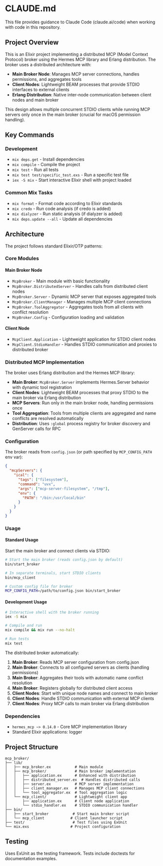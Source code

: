 # CLAUDE.md

This file provides guidance to Claude Code (claude.ai/code) when working with code in this repository.

## Project Overview

This is an Elixir project implementing a distributed MCP (Model Context Protocol) broker using the Hermes MCP library and Erlang distribution. The broker uses a distributed architecture with:

- **Main Broker Node**: Manages MCP server connections, handles permissions, and aggregates tools
- **Client Nodes**: Lightweight BEAM processes that provide STDIO interfaces to external clients
- **Erlang Distribution**: Native inter-node communication between client nodes and main broker

This design allows multiple concurrent STDIO clients while running MCP servers only once in the main broker (crucial for macOS permission handling).

## Key Commands

### Development

- `mix deps.get` - Install dependencies
- `mix compile` - Compile the project
- `mix test` - Run all tests
- `mix test test/specific_test.exs` - Run a specific test file
- `iex -S mix` - Start interactive Elixir shell with project loaded

### Common Mix Tasks

- `mix format` - Format code according to Elixir standards
- `mix credo` - Run code analysis (if credo is added)
- `mix dialyzer` - Run static analysis (if dialyzer is added)
- `mix deps.update --all` - Update all dependencies

## Architecture

The project follows standard Elixir/OTP patterns:

### Core Modules

#### Main Broker Node

- `McpBroker` - Main module with basic functionality
- `McpBroker.DistributedServer` - Handles calls from distributed client nodes
- `McpBroker.Server` - Dynamic MCP server that exposes aggregated tools
- `McpBroker.ClientManager` - Manages multiple MCP client connections
- `McpBroker.ToolAggregator` - Aggregates tools from all clients with conflict resolution
- `McpBroker.Config` - Configuration loading and validation

#### Client Node

- `McpClient.Application` - Lightweight application for STDIO client nodes
- `McpClient.StdioHandler` - Handles STDIO communication and proxies to distributed broker

### Distributed MCP Implementation

The broker uses Erlang distribution and the Hermes MCP library:

- **Main Broker**: `McpBroker.Server` implements Hermes.Server behavior with dynamic tool registration
- **Client Nodes**: Lightweight BEAM processes that proxy STDIO to the main broker via Erlang distribution
- **MCP Servers**: Run only in the main broker node, handling permissions once
- **Tool Aggregation**: Tools from multiple clients are aggregated and name conflicts are resolved automatically
- **Distribution**: Uses `:global` process registry for broker discovery and GenServer calls for RPC

### Configuration

The broker reads from `config.json` (or path specified by `MCP_CONFIG_PATH` env var):

```json
{ 
  "mcpServers": {
    "ical": {
      "tags": ["filesystem"],
      "command": "uvx",
      "args": ["mcp-server-filesystem", "/tmp"],
      "env": {
        "PATH": "/bin:/usr/local/bin"
      }
    }
  }
}
```

### Usage

#### Standard Usage

Start the main broker and connect clients via STDIO:

```bash
# Start the main broker (reads config.json by default)
bin/start_broker

# In separate terminals, start STDIO clients
bin/mcp_client

# Custom config file for broker
MCP_CONFIG_PATH=/path/to/config.json bin/start_broker
```

#### Development Usage

```bash
# Interactive shell with the broker running
iex -S mix

# Compile and run
mix compile && mix run --no-halt

# Run tests
mix test
```

The distributed broker automatically:

1. **Main Broker**: Reads MCP server configuration from config.json
2. **Main Broker**: Connects to all configured servers as clients (handling permissions)
3. **Main Broker**: Aggregates their tools with automatic name conflict resolution
4. **Main Broker**: Registers globally for distributed client access
5. **Client Nodes**: Start with unique node names and connect to main broker
6. **Client Nodes**: Handle STDIO communication with external MCP clients
7. **Client Nodes**: Proxy MCP calls to main broker via Erlang distribution

### Dependencies

- `hermes_mcp ~> 0.14.0` - Core MCP implementation library
- Standard Elixir applications: logger

## Project Structure

```
mcp_broker/
├── lib/
│   ├── mcp_broker.ex           # Main module
│   ├── mcp_broker/             # Main broker implementation
│   │   ├── application.ex      # Enhanced with distribution
│   │   ├── distributed_server.ex  # Handles distributed calls
│   │   ├── server.ex           # MCP server implementation
│   │   ├── client_manager.ex   # Manages MCP client connections
│   │   └── tool_aggregator.ex  # Tool aggregation logic
│   └── mcp_client/             # Lightweight client app
│       ├── application.ex      # Client node application
│       └── stdio_handler.ex    # STDIO communication handler
├── bin/
│   ├── start_broker           # Start main broker script
│   └── mcp_client            # Client launcher script
├── test/                      # Test files using ExUnit
└── mix.exs                   # Project configuration
```

## Testing

Uses ExUnit as the testing framework. Tests include doctests for documentation examples.
